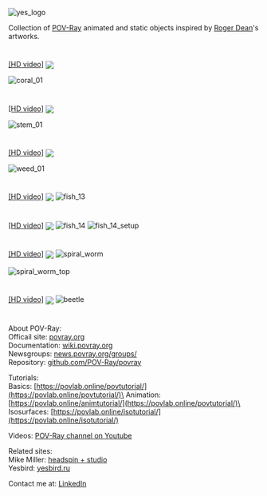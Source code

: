 ![yes_logo](https://user-images.githubusercontent.com/6688301/223912925-d42af80f-c8e2-4706-b8c3-5a5316cad03e.png)


Collection of [POV-Ray](http://www.povray.org/) animated and static objects inspired by [Roger Dean](https://www.rogerdean.com/)'s artworks.
#
[[HD video]](https://www.youtube.com/watch?v=R2izyG_Qv4o)
<img align="center" src="https://user-images.githubusercontent.com/6688301/222245133-02bf0ab0-f59a-4b11-af4d-6a4852d2b230.png">

![coral_01](https://user-images.githubusercontent.com/6688301/222216796-835b7027-bd3d-481a-b71c-37a3f65d0d55.png)
#
[[HD video]](https://www.youtube.com/watch?v=OWSPI5r5Msc)
<img align="center" src="https://user-images.githubusercontent.com/6688301/222246428-3aab58cb-2b17-4bed-a145-26d3ab314983.png">

![stem_01](https://user-images.githubusercontent.com/6688301/222217082-8ad38b7a-3e5d-4f57-8a6b-e3c3584e1e9b.png)
#
[[HD video]](https://www.youtube.com/watch?v=REc3Tk6OzqU)
<img align="center" src="https://user-images.githubusercontent.com/6688301/222247127-d74dbfb5-a754-4f66-a1b7-27e21f90b110.png">

![weed_01](https://user-images.githubusercontent.com/6688301/222216969-0ff89a2f-be95-44a4-9e53-39b784ea757e.png)
#
[[HD video]](https://www.youtube.com/watch?v=NvTMP3XGKms)
<img align="center" src="https://user-images.githubusercontent.com/6688301/222248516-b816ec55-dabf-4138-928a-5d4a273e2e2d.png">
![fish_13](https://user-images.githubusercontent.com/6688301/222217126-877bbf2c-92aa-437a-bc77-d5431eb5a8b2.png)
#
[[HD video]](https://www.youtube.com/watch?v=JomLeE21Wic)
<img align="center" src="https://user-images.githubusercontent.com/6688301/222250669-80c9d6bc-6d9f-42b5-a934-62b144d29d9f.png">
![fish_14](https://user-images.githubusercontent.com/6688301/222217689-4b6b3823-eca8-4aa7-ab53-fb10599bea99.png)
![fish_14_setup](https://user-images.githubusercontent.com/6688301/222195357-e14de6a0-a441-441e-ae99-1f03e91b8bd1.png)
#
[[HD video]](https://www.youtube.com/watch?v=_ZGjlTH7dw8)
<img align="center" src="https://user-images.githubusercontent.com/6688301/223888870-e43e7fa3-70aa-4168-bbcb-6fd3198c841a.png">
![spiral_worm](https://user-images.githubusercontent.com/6688301/223911982-722274ae-4349-4e98-9b51-235289aa5965.png)
\
\
![spiral_worm_top](https://user-images.githubusercontent.com/6688301/223911997-01b20635-10cc-445f-a1e4-8db1add22003.png)
#
[[HD video]](https://www.youtube.com/watch?v=YRxRznkDpfY)
<img align="center" src="https://user-images.githubusercontent.com/6688301/225546040-ba006c81-5579-4083-91ba-ce8878be73b7.png">
![beetle](https://user-images.githubusercontent.com/6688301/225546288-92a343b0-5731-4b92-9bc3-f2331a24ed4f.png)
#
About POV-Ray:\
Officail site: [povray.org](http://www.povray.org)\
Documentation: [wiki.povray.org](https://wiki.povray.org/content/Documentation:Contents)\
Newsgroups: [news.povray.org/groups/](https://news.povray.org/groups/)\
Repository: [github.com/POV-Ray/povray](https://github.com/POV-Ray/povray)

Tutorials:\
Basics: [https://povlab.online/povtutorial/](https://povlab.online/povtutorial/)\
Animation: [https://povlab.online/animtutorial/](https://povlab.online/povtutorial/)\
Isosurfaces: [https://povlab.online/isotutorial/](https://povlab.online/isotutorial/)

Videos: [POV-Ray channel on Youtube](https://www.youtube.com/playlist?list=PL_L-Rlt-OWoJm6HN9t-hxXRk-b6SONXbJ)

Related sites:\
Mike Miller: [headspin + studio](https://639cef3628e1f.site123.me)\
Yesbird: [yesbird.ru](https://yesbird.ru)

Contact me at: [LinkedIn](https://www.linkedin.com/in/sergey-yanenko-57b21a96/)

